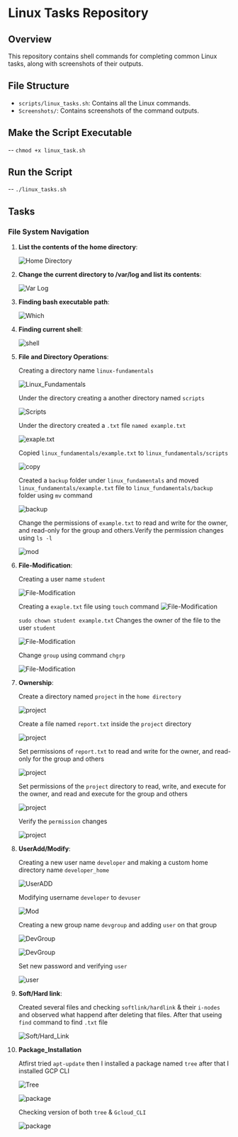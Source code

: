 # Linux Tasks Repository

## Overview
This repository contains shell commands for completing common Linux tasks, along with screenshots of their outputs.

## File Structure
- `scripts/linux_tasks.sh`: Contains all the Linux commands.
- `Screenshots/`: Contains screenshots of the command outputs.
## Make the Script Executable
-- `chmod +x linux_task.sh`
## Run the Script


-- `./linux_tasks.sh`

## Tasks
### File System Navigation
1. **List the contents of the home directory**:

   ![Home Directory](screenshots/list_home.png)

2. **Change the current directory to /var/log and list its contents**:

   ![Var Log](screenshots/var_log.png)


3. **Finding bash executable path**:

    ![Which](screenshots/which_bash.png)

4. **Finding current shell**:

    ![shell](screenshots/which_bash.png)

5. **File and Directory Operations**:

    Creating a directory name `linux-fundamentals` 

    ![Linux_Fundamentals](screenshots/mkdir_linux-fundamentals.png)

    Under the directory creating a another directory named `scripts`
    
    ![Scripts](screenshots/scripts.png)

    Under the directory created a `.txt` file `named example.txt`

    ![exaple.txt](screenshots/example.txt.png)

    Copied `linux_fundamentals/example.txt` to `linux_fundamentals/scripts`
    
    ![copy](screenshots/copy.png)

    Created a `backup` folder under `linux_fundamentals` and moved `linux_fundamentals/example.txt` file to `linux_fundamentals/backup ` folder using `mv` command

    ![backup](screenshots/backup.png)

    Change the permissions of `example.txt` to read and write for the owner, and read-only for the group and others.Verify the permission changes using `ls -l`

    ![mod](screenshots/chmodreport.txt.png)

6. **File-Modification**:

    Creating a user name `student`

    ![File-Modification](screenshots/student-user.png)

    Creating a `exaple.txt` file using `touch` command
    ![File-Modification](screenshots/touch-example.png)

    `sudo chown student example.txt` Changes the owner of the file to the user `student`

    ![File-Modification](screenshots/chownstudent.png)

    Change `group` using command `chgrp`

    ![File-Modification](screenshots/chnggrp.png)



7. **Ownership**:

    Create a directory named `project` in the `home directory`

    
    ![project](screenshots/projects.png)

    
    Create a file named `report.txt` inside the `project` directory

    ![project](screenshots/projects.png)

    Set permissions of `report.txt` to read and write for the owner, and read-only for the group and others
    
    ![project](screenshots/project-report.png)
    
    Set permissions of the `project` directory to read, write, and execute for the owner, and read and execute for the group and others

     ![project](screenshots/chmodprojects.png)
    
    
    Verify the `permission` changes

    ![project](screenshots/verifying%20projects.png)




7. **UserAdd/Modify**:

    Creating a new user name `developer` and making a custom home directory name `developer_home` 
    
    ![UserADD](screenshots/adduser_devlpr.png)
    
    Modifying username `developer` to `devuser`

    ![Mod](screenshots/mod_usr.png)

    Creating a new group name `devgroup` and adding `user` on that group

    ![DevGroup](screenshots/devgroup.png)

    ![DevGroup](screenshots/dev-g.png)

    Set new password and verifying `user`

    ![user](screenshots/ch_pass.png)



8. **Soft/Hard link**:

    Created several files and checking `softlink/hardlink` & their `i-nodes` and observed what happend after deleting that files. After that useing `find` command to find `.txt` file

    ![Soft/Hard_Link](screenshots/hard_soft.png) 





9. **Package_Installation**


    Atfirst tried `apt-update` then I installed a package named `tree` after that  I installed GCP CLI 
    
    ![Tree](screenshots/tree.png)


    ![package](screenshots/installing-gcloud.png)

    Checking version of both `tree` & `Gcloud_CLI`

    ![package](screenshots/version.png)
